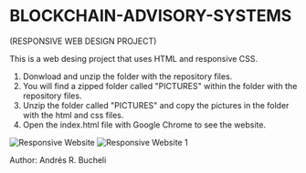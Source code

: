 # BLOCKCHAIN-ADVISORY-SYSTEMS

(RESPONSIVE WEB DESIGN PROJECT)

This is a web desing project that uses HTML and responsive CSS.

1) Donwload and unzip the folder with the repository files.
2) You will find a zipped folder called "PICTURES" within the folder with the repository files.
3) Unzip the folder called "PICTURES" and copy the pictures in the folder with the html and css files.
4) Open the index.html file with Google Chrome to see the website.

![Responsive Website](https://github.com/anferebu/BLOCKCHAIN-ADVISORY-SYSTEMS/blob/master/ResponsiveSite.jpg)
![Responsive Website 1](https://github.com/anferebu/BLOCKCHAIN-ADVISORY-SYSTEMS/blob/master/ResponsiveSite1.jpg)

Author: Andrés R. Bucheli


